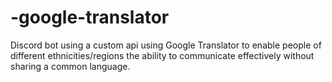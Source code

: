 # -google-translator
Discord bot using a custom api using Google Translator to enable people of different ethnicities/regions the ability to communicate effectively without sharing a common language.
